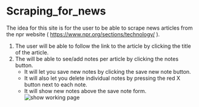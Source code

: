 # Scraping_for_news
The idea for this site is for the user to be able to scrape news articles from the npr website ( <https://www.npr.org/sections/technology/> ).

1. The user will be able to follow the link to the article by clicking the title of the article.
2. The will be able to see/add notes per article by clicking the notes button.
    * It will let you save new notes by clicking the save new note button.
    * It will also let you delete individual notes by pressing the red X button next to each note.
    * It will show new notes above the save note form.
![show working page](assets/images/npr_scrapper.png "NPR Scraper page")